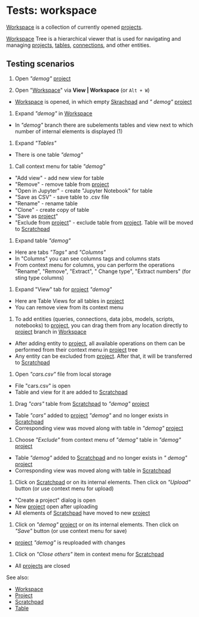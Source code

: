 <!-- TITLE: Tests: Workspace -->
<!-- SUBTITLE: -->

# Tests: workspace

[Workspace](workspace.md) is a collection of currently opened [projects](project.md).

[Workspace](../features/workspace) Tree is a hierarchical viewer that is used for navigating and
managing [projects](../entities/project),
[tables](table.md), [connections](../access/data-connection.md), and other entities.

## Testing scenarios

1. Open *"demog"* [project](project.md)

1. Open "[Workspace](workspace.md)" via **View | Workspace** (or ```Alt + W```)

* [Workspace](workspace.md) is opened, in which empty [Skrachpad](../entities.md) and *"
  demog"* [project](project.md)

1. Expand *"demog"* in [Workspace](workspace.md)

* In *"demog"* branch there are subelements tables and view next to which number of internal elements is displayed (1)

1. Expand *"Tables"*

* There is one table *"demog"*

1. Call context menu for table *"demog"*

* "Add view" - add new view for table
* "Remove" - remove table from [project](project.md)
* "Open in Jupyter" - create "Jupyter Notebook" for table
* "Save as CSV" - save table to .csv file
* "Rename" - rename table
* "Clone" - create copy of table
* "Save as [project](project.md)"
* "Exclude from [project](project.md)" - exclude table from [project](project.md). Table will be moved
  to [Scratchpad](scratchpad.md)

1. Expand table *"demog"*

* Here are tabs *"Tags"* and *"Columns"*
* In "Columns" you can see columns tags and columns stats
* From context menu for columns, you can perform the operations "Rename", "Remove", "Extract", "
  Change type", "Extract numbers" (for sting type columns)

1. Expand "View" tab for [project](project.md) *"demog"*

* Here are Table Views for all tables in [project](project.md)
* You can remove view from its context menu

1. To add entities (queries, connections, data jobs, models, scripts, notebooks)
   to [project](project.md), you can drag them from any location directly to [project](project.md)
   branch in [Workspace](workspace.md)

* After adding entity to [project](project.md), all available operations on them can be performed from their context
  menu in [project](project.md) tree
* Any entity can be excluded from [project](project.md). After that, it will be transferred to
  [Scratchpad](scratchpad.md)

1. Open *"cars.csv"* file from local storage

* File "cars.csv" is open
* Table and view for it are added to [Scratchpad](scratchpad.md)

1. Drag *"cars"* table from [Scratchpad](scratchpad.md) to *"demog"* [project](project.md)

* Table *"cars"* added to [project](project.md) *"demog"* and no longer exists in [Scratchpad](scratchpad.md)
* Corresponding view was moved along with table in *"demog"* [project](project.md)

1. Choose *"Exclude"* from context menu of *"demog"* table in *"demog"* [project](project.md)

* Table *"demog"* added to [Scratchpad](scratchpad.md) and no longer exists in *"
  demog"* [project](project.md)
* Corresponding view was moved along with table in [Scratchpad](scratchpad.md)

1. Click on [Scratchpad](scratchpad.md) or on its internal elements. Then click on *"Upload"*
   button (or use context menu for upload)

* "Create a project" dialog is open
* New [project](project.md) open after uploading
* All elements of [Scratchpad](scratchpad.md) have moved to new [project](project.md)

1. Click on *"demog"* [project](project.md) or on its internal elements. Then click on *"Save"*
   button (or use context menu for save)

* [project](project.md) *"demog"* is reuploaded with changes

1. Click on *"Close others"* item in context menu for [Scratchpad](scratchpad.md)

* All [projects](project.md) are closed

See also:

* [Workspace](workspace.md)
* [Project](project.md)
* [Scratchpad](scratchpad.md)
* [Table](table.md)
